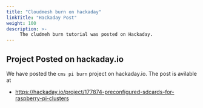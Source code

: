 ```yaml
---
title: "Cloudmesh burn on hackaday"
linkTitle: "Hackaday Post"
weight: 100
description: >-
     The cludmeh burn tutorial was posted on Hackaday.
---
```


## Project Posted on hackaday.io

We have posted the `cms pi burn` project on hackaday.io. The post is avilable at 

* <https://hackaday.io/project/177874-preconfigured-sdcards-for-raspberry-pi-clusters>

